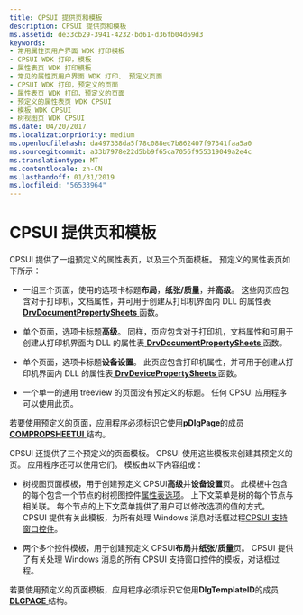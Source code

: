 ```yaml
---
title: CPSUI 提供页和模板
description: CPSUI 提供页和模板
ms.assetid: de33cb29-3941-4232-bd61-d36fb04d69d3
keywords:
- 常用属性页用户界面 WDK 打印模板
- CPSUI WDK 打印，模板
- 属性表页 WDK 打印模板
- 常见的属性页用户界面 WDK 打印、 预定义页面
- CPSUI WDK 打印，预定义的页面
- 属性表页 WDK 打印，预定义的页面
- 预定义的属性表页 WDK CPSUI
- 模板 WDK CPSUI
- 树视图页 WDK CPSUI
ms.date: 04/20/2017
ms.localizationpriority: medium
ms.openlocfilehash: da497338da5f78c088ed7b862407f97341faa5a0
ms.sourcegitcommit: a33b7978e22d5bb9f65ca7056f955319049a2e4c
ms.translationtype: MT
ms.contentlocale: zh-CN
ms.lasthandoff: 01/31/2019
ms.locfileid: "56533964"
---
```

# <a name="cpsui-supplied-pages-and-templates"></a>CPSUI 提供页和模板





CPSUI 提供了一组预定义的属性表页，以及三个页面模板。 预定义的属性表页如下所示：

-   一组三个页面，使用的选项卡标题**布局**，**纸张/质量**，并**高级**。 这些网页应包含对于打印机，文档属性，并可用于创建从打印机界面内 DLL 的属性表[ **DrvDocumentPropertySheets** ](https://msdn.microsoft.com/library/windows/hardware/ff548548)函数。

-   单个页面，选项卡标题**高级**。 同样，页应包含对于打印机，文档属性和可用于创建从打印机界面内 DLL 的属性表[ **DrvDocumentPropertySheets** ](https://msdn.microsoft.com/library/windows/hardware/ff548548)函数。

-   单个页面，选项卡标题**设备设置**。 此页应包含打印机属性，并可用于创建从打印机界面内 DLL 的属性表[ **DrvDevicePropertySheets** ](https://msdn.microsoft.com/library/windows/hardware/ff548542)函数。

-   一个单一的通用 treeview 的页面没有预定义的标题。 任何 CPSUI 应用程序可以使用此页。

若要使用预定义的页面，应用程序必须标识它使用**pDlgPage**的成员[ **COMPROPSHEETUI** ](https://msdn.microsoft.com/library/windows/hardware/ff546211)结构。

CPSUI 还提供了三个预定义的页面模板。 CPSUI 使用这些模板来创建其预定义的页。 应用程序还可以使用它们。 模板由以下内容组成：

-   树视图页面模板，用于创建预定义 CPSUI**高级**并**设备设置**页。 此模板中包含的每个包含一个节点的树视图控件[属性表选项](property-sheet-options.md)。 上下文菜单是树的每个节点与相关联。 每个节点的上下文菜单提供了用户可以修改选项的值的方式。 CPSUI 提供有关此模板，为所有处理 Windows 消息对话框过程[CPSUI 支持窗口控件](cpsui-supported-window-controls.md)。

-   两个多个控件模板，用于创建预定义 CPSUI**布局**并**纸张/质量**页。 CPSUI 提供了有关处理 Windows 消息的所有 CPSUI 支持窗口控件的模板，对话框过程。

若要使用预定义的页面模板，应用程序必须标识它使用**DlgTemplateID**的成员[ **DLGPAGE** ](https://msdn.microsoft.com/library/windows/hardware/ff547607)结构。

 

 




